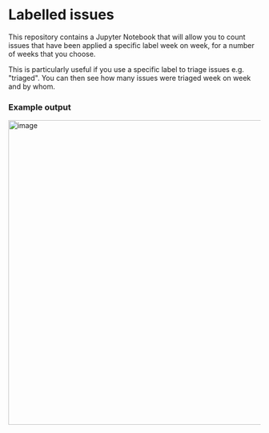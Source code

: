 # Labelled issues

This repository contains a Jupyter Notebook that will allow you to count issues that have been applied a specific label week on week, for a number of weeks that you choose.

This is particularly useful if you use a specific label to triage issues e.g. "triaged". You can then see how many issues were triaged week on week and by whom.

### Example output

<img width="609" alt="image" src="https://github.com/plopcas/labelled-issues-jupyter/assets/3872574/a0195484-1044-4532-ad79-8d7b9877f598">
